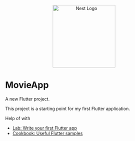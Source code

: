 <p align="center">
  <a href="http://nestjs.com/" target="blank"><img src="https://storage.googleapis.com/cms-storage-bucket/ec64036b4eacc9f3fd73.svg" width="200" alt="Nest Logo" /></a>
</p>

# MovieApp

A new Flutter project.

This project is a starting point for my first Flutter application.

Help of with
- [Lab: Write your first Flutter app](https://docs.flutter.dev/get-started/codelab)
- [Cookbook: Useful Flutter samples](https://docs.flutter.dev/cookbook)

